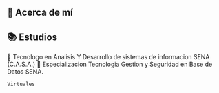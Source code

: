 💫 Acerca de mí
------------------------------------------------------------

📚 Estudios
------------------------------------------------------------
 📑 Tecnologo en Analisis Y Desarrollo de sistemas de informacion SENA (C.A.S.A.)
 📑 Especializacion Tecnologia Gestion y Seguridad en Base de Datos SENA.
 	   
	Virtuales
 



<!---
jash619/jash619 is a ✨ special ✨ repository because its `README.md` (this file) appears on your GitHub profile.
You can click the Preview link to take a look at your changes.
--->
